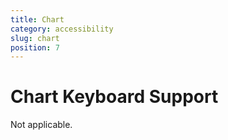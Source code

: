 ```yaml
---
title: Chart
category: accessibility
slug: chart
position: 7
---
```

# Chart Keyboard Support

Not applicable.
